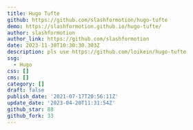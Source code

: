```yaml
---
title: Hugo Tufte
github: https://github.com/slashformotion/hugo-tufte
demo: https://slashformotion.github.io/hugo-tufte/
author: slashformotion
author_link: https://github.com/slashformotion
date: 2023-11-30T10:30:30.303Z
description: pls use https://github.com/loikein/hugo-tufte
ssg:
  - Hugo
css: []
cms: []
category: []
draft: false
publish_date: '2021-07-17T20:56:11Z'
update_date: '2023-04-20T11:31:54Z'
github_star: 88
github_fork: 33
---
```

